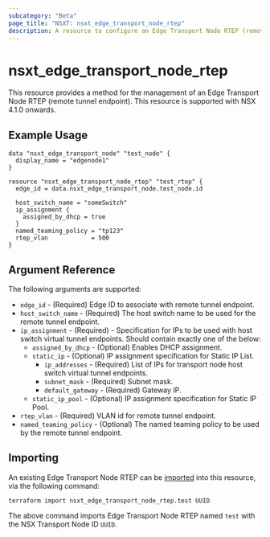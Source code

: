 ```yaml
---
subcategory: "Beta"
page_title: "NSXT: nsxt_edge_transport_node_rtep"
description: A resource to configure an Edge Transport Node RTEP (remote tunnel endpoint).
---
```


# nsxt_edge_transport_node_rtep

This resource provides a method for the management of an Edge Transport Node RTEP (remote tunnel endpoint).
This resource is supported with NSX 4.1.0 onwards.

## Example Usage

```hcl
data "nsxt_edge_transport_node" "test_node" {
  display_name = "edgenode1"
}

resource "nsxt_edge_transport_node_rtep" "test_rtep" {
  edge_id = data.nsxt_edge_transport_node.test_node.id

  host_switch_name = "someSwitch"
  ip_assignment {
    assigned_by_dhcp = true
  }
  named_teaming_policy = "tp123"
  rtep_vlan            = 500
}
```

## Argument Reference

The following arguments are supported:

* `edge_id` - (Required) Edge ID to associate with remote tunnel endpoint.
* `host_switch_name` - (Required) The host switch name to be used for the remote tunnel endpoint.
* `ip_assignment` - (Required) - Specification for IPs to be used with host switch virtual tunnel endpoints. Should contain exactly one of the below:
    * `assigned_by_dhcp` - (Optional) Enables DHCP assignment.
    * `static_ip` - (Optional) IP assignment specification for Static IP List.
        * `ip_addresses` - (Required) List of IPs for transport node host switch virtual tunnel endpoints.
        * `subnet_mask` - (Required) Subnet mask.
        * `default_gateway` - (Required) Gateway IP.
    * `static_ip_pool` - (Optional) IP assignment specification for Static IP Pool.
* `rtep_vlan` - (Required) VLAN id for remote tunnel endpoint.
* `named_teaming_policy` - (Optional) The named teaming policy to be used by the remote tunnel endpoint.

## Importing

An existing Edge Transport Node RTEP can be [imported][docs-import] into this resource, via the following command:

[docs-import]: https://developer.hashicorp.com/terraform/cli/import

```shell
terraform import nsxt_edge_transport_node_rtep.test UUID
```

The above command imports Edge Transport Node RTEP named `test` with the NSX Transport Node ID `UUID`.
